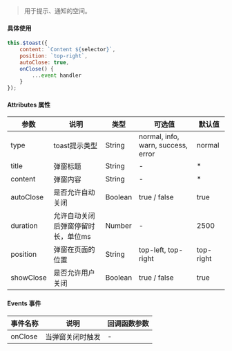 > 用于提示、通知的空间。

#### 具体使用
```js
this.$toast({
    content: `Content ${selector}`,
    position: `top-right`,
    autoClose: true,
    onClose() {
        ...event handler
    }
});
```

#### Attributes 属性

参数 | 说明 | 类型 | 可选值 | 默认值
--- | --- | --- | --- | ---
type | toast提示类型 | String | normal, info, warn, success, error | normal
title | 弹窗标题 | String | - | *
content | 弹窗内容 | String | - | *
autoClose | 是否允许自动关闭 | Boolean | true / false | true
duration | 允许自动关闭后弹窗停留时长，单位ms | Number | - | 2500
position | 弹窗在页面的位置 | String | top-left, top-right | top-right
showClose | 是否允许用户关闭 | Boolean | true / false | true

#### Events 事件

事件名称 | 说明 | 回调函数参数
--- | --- | --- | 
onClose | 当弹窗关闭时触发 | -
